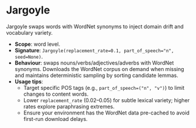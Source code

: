# Jargoyle

Jargoyle swaps words with WordNet synonyms to inject domain drift and vocabulary variety.

- **Scope**: word level.
- **Signature**: `Jargoyle(replacement_rate=0.1, part_of_speech="n", seed=None)`.
- **Behaviour**: swaps nouns/verbs/adjectives/adverbs with WordNet synonyms. Downloads the WordNet corpus on demand when missing and maintains deterministic sampling by sorting candidate lemmas.
- **Usage tips**:
  - Target specific POS tags (e.g., `part_of_speech=("n", "v")`) to limit changes to content words.
  - Lower `replacement_rate` (0.02–0.05) for subtle lexical variety; higher rates explore paraphrasing extremes.
  - Ensure your environment has the WordNet data pre-cached to avoid first-run download delays.
